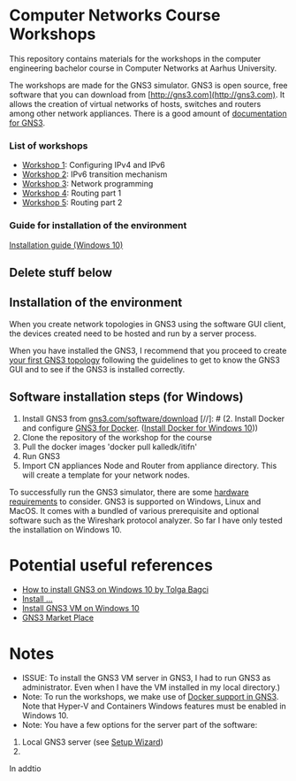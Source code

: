 #  Computer Networks Course Workshops
This repository contains materials for the workshops in the computer engineering bachelor course in Computer Networks at Aarhus University.

The workshops are made for the GNS3 simulator. GNS3 is open source, free software that you can download from [http://gns3.com](http://gns3.com). It allows the creation of virtual networks of hosts, switches and routers among other network appliances. There is a good amount of [documentation for GNS3](https://docs.gns3.com/). 

### List of workshops

- [Workshop 1](https://github.com/rhjacobsen/CN_workshops/tree/master/Workshops/1): Configuring IPv4 and IPv6
- [Workshop 2](https://github.com/rhjacobsen/CN_workshops/tree/master/Workshops/2): IPv6 transition mechanism
- [Workshop 3](https://github.com/rhjacobsen/CN_workshops/tree/master/Workshops/3): Network programming
- [Workshop 4](https://github.com/rhjacobsen/CN_workshops/tree/master/Workshops/4): Routing part 1
- [Workshop 5](https://github.com/rhjacobsen/CN_workshops/tree/master/Workshops/5): Routing part 2

### Guide for installation of the environment

[Installation guide (Windows 10)](https://github.com/rhjacobsen/CN_workshops/blob/master/Workshops/Installation_guide.md)


## Delete stuff below


## Installation of the environment 

When you create network topologies in GNS3 using the software GUI client, the devices created need to be hosted and run by a server process. 

When you have installed the GNS3, I recommend that you proceed to create [your first GNS3 topology](https://docs.gns3.com/docs/getting-started/your-first-gns3-topology/#!) following the guidelines to get to know the GNS3 GUI and to see if the GNS3 is installed correctly.

## Software installation steps (for Windows)

1. Install GNS3 from [gns3.com/software/download](https://www.gns3.com/software/download)
[//]: # (2. Install Docker and configure [GNS3 for Docker](https://github.com/KalleDK/docker-itifn/tree/master/workshops). ([Install Docker for Windows 10](https://docs.docker.com/docker-for-windows/install/)))
3. Clone the repository of the workshop for the course
4. Pull the docker images 'docker pull kalledk/itifn'
2. Run GNS3
3. Import CN appliances Node and Router from appliance directory. This will create a template for your network nodes.

To successfully run the GNS3 simulator, there are some [hardware requirements](#hw_reqs) to consider. GNS3 is supported on Windows, Linux and MacOS. It comes with a bundled of various prerequisite and optional software such as the Wireshark protocol analyzer. So far I have only tested the installation on Windows 10.

# Potential useful references

- [How to install GNS3 on Windows 10 by Tolga Bagci](https://www.sysnettechsolutions.com/en/install-gns3/)
- [Install ...](https://www.sysnettechsolutions.com/en/install-gns3-vm/)
- [Install GNS3 VM on Windows 10](https://summarynetworks.com/info-tlc/installing-gns3-vm-on-hyper-v-virtualization-platform-in-windows-10/)
- [GNS3 Market Place](https://www.gns3.com/marketplace)


# Notes

* ISSUE: To install the GNS3 VM server in GNS3, I had to run GNS3 as administrator. Even when I have the VM installed in my local directory.)
* Note: To run the workshops, we make use of [Docker support in GNS3](https://docs.gns3.com/docs/emulators/docker-support-in-gns3/#!). Note that Hyper-V and Containers Windows features must be enabled in Windows 10.
* Note: You have a few options for the server part of the software:

1. Local GNS3 server (see [Setup Wizard](https://docs.gns3.com/docs/getting-started/setup-wizard-local-server))
2. 
In addtio


